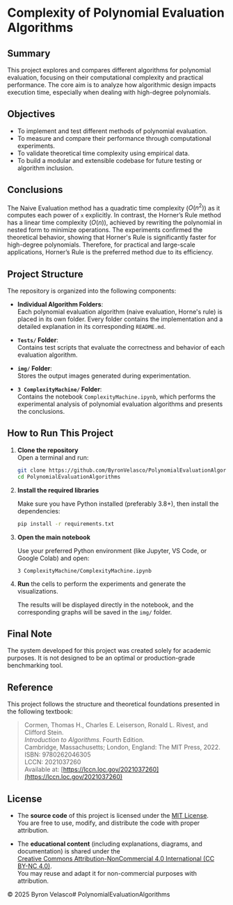 # Complexity of Polynomial Evaluation Algorithms

## Summary

This project explores and compares different algorithms for polynomial evaluation, focusing on their computational complexity and practical performance. The core aim is to analyze how algorithmic design impacts execution time, especially when dealing with high-degree polynomials.

## Objectives

- To implement and test different methods of polynomial evaluation.
- To measure and compare their performance through computational experiments.
- To validate theoretical time complexity using empirical data.
- To build a modular and extensible codebase for future testing or algorithm inclusion.

## Conclusions

The Naive Evaluation method has a quadratic time complexity ($O(n^2)$) as it computes each power of `x` explicitly. In contrast, the Horner’s Rule method has a linear time complexity ($O(n)$), achieved by rewriting the polynomial in nested form to minimize operations. The experiments confirmed the theoretical behavior, showing that Horner's Rule is significantly faster for high-degree polynomials. Therefore, for practical and large-scale applications, Horner’s Rule is the preferred method due to its efficiency.

## Project Structure

The repository is organized into the following components:

- **Individual Algorithm Folders**:  
  Each polynomial evaluation algorithm (naive evaluation, Horne's rule) is placed in its own folder. Every folder contains the implementation and a detailed explanation in its corresponding `README.md`.

- **`Tests/` Folder**:  
  Contains test scripts that evaluate the correctness and behavior of each evaluation algorithm.

- **`img/` Folder**:  
  Stores the output images generated during experimentation.

- **`3 ComplexityMachine/` Folder**:  
  Contains the notebook `ComplexityMachine.ipynb`, which performs the experimental analysis of polynomial evaluation algorithms and presents the conclusions.

## How to Run This Project

1. **Clone the repository**  
   Open a terminal and run:

   ```bash
   git clone https://github.com/ByronVelasco/PolynomialEvaluationAlgorithms.git
   cd PolynomialEvaluationAlgorithms

2. **Install the required libraries**
   
   Make sure you have Python installed (preferably 3.8+), then install the dependencies:
   
   ```bash
   pip install -r requirements.txt

3. **Open the main notebook**
   
   Use your preferred Python environment (like Jupyter, VS Code, or Google Colab) and open:

   ```
   3 ComplexityMachine/ComplexityMachine.ipynb

4. **Run** the cells to perform the experiments and generate the visualizations.

   The results will be displayed directly in the notebook, and the corresponding graphs will be saved in the `img/` folder.

## Final Note

The system developed for this project was created solely for academic purposes. It is not designed to be an optimal or production-grade benchmarking tool.

## Reference

This project follows the structure and theoretical foundations presented in the following textbook:

> Cormen, Thomas H., Charles E. Leiserson, Ronald L. Rivest, and Clifford Stein.  
> *Introduction to Algorithms*. Fourth Edition.  
> Cambridge, Massachusetts; London, England: The MIT Press, 2022.  
> ISBN: 9780262046305  
> LCCN: 2021037260  
> Available at: [https://lccn.loc.gov/2021037260](https://lccn.loc.gov/2021037260)

## License

- The **source code** of this project is licensed under the [MIT License](./LICENSE).  
  You are free to use, modify, and distribute the code with proper attribution.

- The **educational content** (including explanations, diagrams, and documentation) is shared under the  
  [Creative Commons Attribution-NonCommercial 4.0 International (CC BY-NC 4.0)](https://creativecommons.org/licenses/by-nc/4.0/).  
  You may reuse and adapt it for non-commercial purposes with attribution.

© 2025 Byron Velasco#   P o l y n o m i a l E v a l u a t i o n A l g o r i t h m s  
 